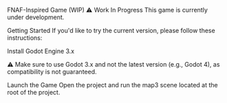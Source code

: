 FNAF-Inspired Game (WIP)
⚠️ Work In Progress
This game is currently under development.

Getting Started
If you'd like to try the current version, please follow these instructions:

Install Godot Engine 3.x

⚠️ Make sure to use Godot 3.x and not the latest version (e.g., Godot 4), as compatibility is not guaranteed.

Launch the Game
Open the project and run the map3 scene located at the root of the project.

